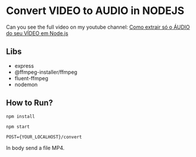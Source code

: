 # Convert VIDEO to AUDIO in NODEJS

Can you see the full video on my youtube channel: [Como extrair só o ÁUDIO do seu VÍDEO em Node.js](https://www.youtube.com/watch?v=YD_tx3mpI24&ab_channel=LorenaPorphirio)

## Libs

- express
- @ffmpeg-installer/ffmpeg
- fluent-ffmpeg
- nodemon

## How to Run?

`npm install`

`npm start`

`POST={YOUR_LOCALHOST}/convert`

In body send a file MP4.
